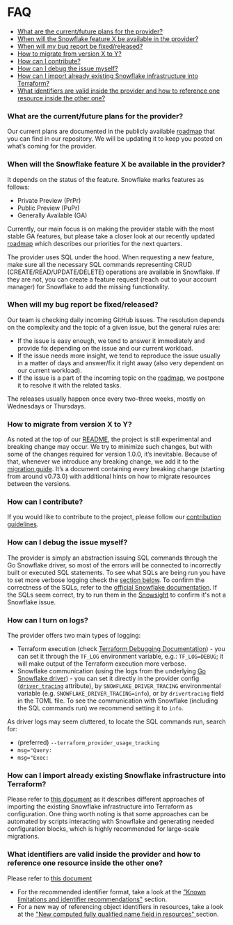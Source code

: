 # FAQ

* [What are the current/future plans for the provider?](#what-are-the-currentfuture-plans-for-the-provider)
* [When will the Snowflake feature X be available in the provider?](#when-will-the-snowflake-feature-x-be-available-in-the-provider)
* [When will my bug report be fixed/released?](#when-will-my-bug-report-be-fixedreleased)
* [How to migrate from version X to Y?](#how-to-migrate-from-version-x-to-y)
* [How can I contribute?](#how-can-i-contribute)
* [How can I debug the issue myself?](#how-can-i-debug-the-issue-myself)
* [How can I import already existing Snowflake infrastructure into Terraform?](#how-can-i-import-already-existing-snowflake-infrastructure-into-terraform)
* [What identifiers are valid inside the provider and how to reference one resource inside the other one?](#what-identifiers-are-valid-inside-the-provider-and-how-to-reference-one-resource-inside-the-other-one)

### What are the current/future plans for the provider?
Our current plans are documented in the publicly available [roadmap](https://github.com/Snowflake-Labs/terraform-provider-snowflake/blob/main/ROADMAP.md) that you can find in our repository.
We will be updating it to keep you posted on what’s coming for the provider.

### When will the Snowflake feature X be available in the provider?
It depends on the status of the feature. Snowflake marks features as follows:
- Private Preview (PrPr)
- Public Preview (PuPr)
- Generally Available (GA)

Currently, our main focus is on making the provider stable with the most stable GA features,
but please take a closer look at our recently updated [roadmap](https://github.com/Snowflake-Labs/terraform-provider-snowflake/blob/main/ROADMAP.md)
which describes our priorities for the next quarters.

The provider uses SQL under the hood. When requesting a new feature, 
make sure all the necessary SQL commands representing CRUD (CREATE/READ/UPDATE/DELETE) operations are available in Snowflake.
If they are not, you can create a feature request (reach out to your account manager) for Snowflake to add the missing functionality.

### When will my bug report be fixed/released?
Our team is checking daily incoming GitHub issues. The resolution depends on the complexity and the topic of a given issue, but the general rules are:
- If the issue is easy enough, we tend to answer it immediately and provide fix depending on the issue and our current workload.
- If the issue needs more insight, we tend to reproduce the issue usually in a matter of days and answer/fix it right away (also very dependent on our current workload).
- If the issue is a part of the incoming topic on the [roadmap](https://github.com/Snowflake-Labs/terraform-provider-snowflake/blob/main/ROADMAP.md), we postpone it to resolve it with the related tasks.

The releases usually happen once every two-three weeks, mostly on Wednesdays or Thursdays.

### How to migrate from version X to Y?
As noted at the top of our [README](https://github.com/Snowflake-Labs/terraform-provider-snowflake?tab=readme-ov-file#snowflake-terraform-provider),
the project is still experimental and breaking change may occur. We try to minimize such changes, but with some of the changes required for version 1.0.0, it’s inevitable.
Because of that, whenever we introduce any breaking change, we add it to the [migration guide](https://github.com/Snowflake-Labs/terraform-provider-snowflake/blob/main/MIGRATION_GUIDE.md).
It’s a document containing every breaking change (starting from around v0.73.0) with additional hints on how to migrate resources between the versions.

### How can I contribute?
If you would like to contribute to the project, please follow our [contribution guidelines](https://github.com/Snowflake-Labs/terraform-provider-snowflake/blob/main/CONTRIBUTING.md).

### How can I debug the issue myself?
The provider is simply an abstraction issuing SQL commands through the Go Snowflake driver, so most of the errors will be connected to incorrectly built or executed SQL statements.
To see what SQLs are being run you have to set more verbose logging check the [section below](#how-can-i-turn-on-logs).
To confirm the correctness of the SQLs, refer to the [official Snowflake documentation](https://docs.snowflake.com/).
If the SQLs seem correct, try to run them in the [Snowsight](https://docs.snowflake.com/en/user-guide/ui-snowsight) to confirm it's not a Snowflake issue.

### How can I turn on logs?
The provider offers two main types of logging:
- Terraform execution (check [Terraform Debugging Documentation](https://www.terraform.io/internals/debugging)) - you can set it through the `TF_LOG` environment variable, e.g.: `TF_LOG=DEBUG`; it will make output of the Terraform execution more verbose.
- Snowflake communication (using the logs from the underlying [Go Snowflake driver](https://github.com/snowflakedb/gosnowflake)) - you can set it directly in the provider config ([`driver_tracing`](https://registry.terraform.io/providers/Snowflake-Labs/snowflake/1.0.3/docs#driver_tracing-3) attribute), by `SNOWFLAKE_DRIVER_TRACING` environmental variable (e.g. `SNOWFLAKE_DRIVER_TRACING=info`), or by `drivertracing` field in the TOML file. To see the communication with Snowflake (including the SQL commands run) we recommend setting it to `info`.

As driver logs may seem cluttered, to locate the SQL commands run, search for:
- (preferred) `--terraform_provider_usage_tracking`
- `msg="Query:`
- `msg="Exec:`

### How can I import already existing Snowflake infrastructure into Terraform?
Please refer to [this document](https://github.com/Snowflake-Labs/terraform-provider-snowflake/blob/main/docs/guides/resource_migration.md#3-three-options-from-here)
as it describes different approaches of importing the existing Snowflake infrastructure into Terraform as configuration.
One thing worth noting is that some approaches can be automated by scripts interacting with Snowflake and generating needed configuration blocks,
which is highly recommended for large-scale migrations.

### What identifiers are valid inside the provider and how to reference one resource inside the other one?
Please refer to [this document](https://github.com/Snowflake-Labs/terraform-provider-snowflake/blob/main/docs/guides/identifiers_rework_design_decisions.md)
- For the recommended identifier format, take a look at the ["Known limitations and identifier recommendations"](https://github.com/Snowflake-Labs/terraform-provider-snowflake/blob/main/docs/guides/identifiers_rework_design_decisions.md#known-limitations-and-identifier-recommendations) section.
- For a new way of referencing object identifiers in resources, take a look at the ["New computed fully qualified name field in resources" ](https://github.com/Snowflake-Labs/terraform-provider-snowflake/blob/main/docs/guides/identifiers_rework_design_decisions.md#new-computed-fully-qualified-name-field-in-resources) section.
